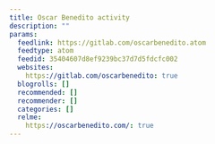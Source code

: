 ```yaml
---
title: Oscar Benedito activity
description: ""
params:
  feedlink: https://gitlab.com/oscarbenedito.atom
  feedtype: atom
  feedid: 35404607d8ef9239bc37d7d5fdcfc002
  websites:
    https://gitlab.com/oscarbenedito: true
  blogrolls: []
  recommended: []
  recommender: []
  categories: []
  relme:
    https://oscarbenedito.com/: true
---
```

